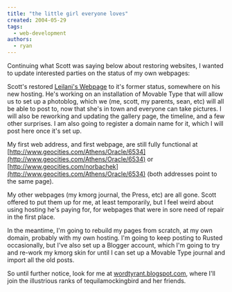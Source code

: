 ```yaml
---
title: "the little girl everyone loves"
created: 2004-05-29
tags:
  - web-development
authors:
  - ryan
---
```


Continuing what Scott was saying below about restoring websites, I wanted to update interested parties on the status of my own webpages:

Scott's restored [Leilani's Webpage](http://leilani.spaceninja.com) to it's former status, somewhere on his new hosting. He's working on an installation of Movable Type that will allow us to set up a photoblog, which we (me, scott, my parents, sean, etc) will all be able to post to, now that she's in town and everyone can take pictures. I will also be reworking and updating the gallery page, the timeline, and a few other surprises. I am also going to register a domain name for it, which I will post here once it's set up.

My first web address, and first webpage, are still fully functional at [http://www.geocities.com/Athens/Oracle/6534](http://www.geocities.com/Athens/Oracle/6534) or [http://www.geocities.com/norbachek](http://www.geocities.com/Athens/Oracle/6534) (both addresses point to the same page).

My other webpages (my kmorg journal, the Press, etc) are all gone. Scott offered to put them up for me, at least temporarily, but I feel weird about using hosting he's paying for, for webpages that were in sore need of repair in the first place.

In the meantime, I'm going to rebuild my pages from scratch, at my own domain, probably with my own hosting. I'm going to keep posting to Rusted occasionally, but I've also set up a Blogger account, which I'm going to try and re-work my kmorg skin for until I can set up a Movable Type journal and import all the old posts.

So until further notice, look for me at [wordtyrant.blogspot.com](http://wordtyrant.blogspot.com), where I'll join the illustrious ranks of tequilamockingbird and her friends.

